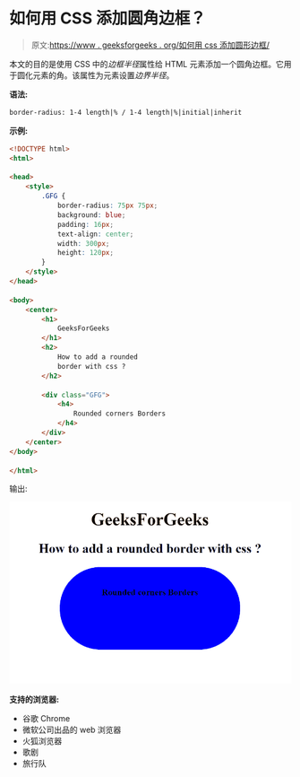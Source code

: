# 如何用 CSS 添加圆角边框？

> 原文:[https://www . geeksforgeeks . org/如何用 css 添加圆形边框/](https://www.geeksforgeeks.org/how-to-add-a-rounded-border-with-css/)

本文的目的是使用 CSS 中的*边框半径*属性给 HTML 元素添加一个圆角边框。它用于圆化元素的角。该属性为元素设置*边界半径*。

**语法:**

```html
border-radius: 1-4 length|% / 1-4 length|%|initial|inherit
```

**示例:**

```html
<!DOCTYPE html>
<html>

<head>
    <style>
        .GFG {
            border-radius: 75px 75px;
            background: blue;
            padding: 16px;
            text-align: center;
            width: 300px;
            height: 120px;
        }
    </style>
</head>

<body>
    <center>
        <h1>
            GeeksForGeeks
        </h1>
        <h2>
            How to add a rounded 
            border with css ?
        </h2>

        <div class="GFG">
            <h4>
                Rounded corners Borders
            </h4>
        </div>
    </center>
</body>

</html> 
```

输出:

![](img/f2364b3c5c9421091c126660911d17ad.png)

**支持的浏览器:**

*   谷歌 Chrome
*   微软公司出品的 web 浏览器
*   火狐浏览器
*   歌剧
*   旅行队